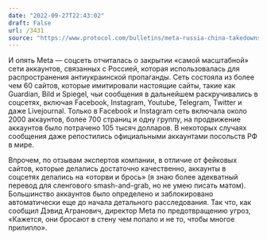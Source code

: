 ```yaml
---
date: "2022-09-27T22:43:02"
draft: False
url: /3431
source: "https://www.protocol.com/bulletins/meta-russia-china-takedowns"
---
```


И опять Meta — соцсеть отчиталась о закрытии «самой масштабной» сети аккаунтов, связанных с Россией, которая использовалась для распространения антиукраинской пропаганды. Сеть состояла из более чем 60 сайтов, которые имитировали настоящие сайты, такие как Guardian, Bild и Spiegel, чьи сообщения в дальнейшем раскручивались в соцсетях, включая Facebook, Instagram, Youtube, Telegram, Twitter и даже Livejournal. Только в Facebook и Instagram сеть включала около 2000 аккаунтов, более 700 страниц и одну группу, на продвижение аккаунтов было потрачено 105 тысяч долларов. В некоторых случаях сообщения даже репостились официальными аккаунтами посольств РФ в мире. 

Впрочем, по отзывам экспертов компании, в отличие от фейковых сайтов, которые делались достаточно качественно, аккаунты в соцсетях делались на «оторви и брось» (я знаю более адекватный перевод для сленгового smash-and-grab, но не умею писать матом). Большинство аккаунтов было определено и заблокировано автоматически еще до начала детального расследования. Так что, как сообщил Дэвид Агранович, директор Meta по предотвращению угроз, «Кажется, они бросают в стену чем попало и не то, чтобы многое прилипло».
